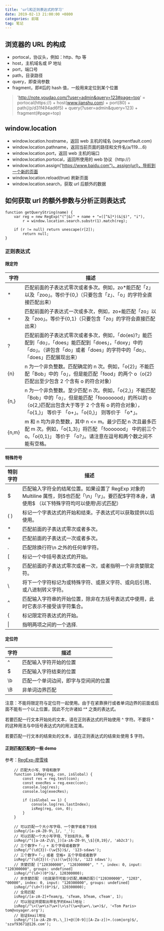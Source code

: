 ```yaml
---
title: 'url和正则表达式的学习'
date: 2019-02-13 21:00:00 +0800
categories: 前端
tag: 笔记
---
```


## 浏览器的 URL 的构成

- portocal，协议头，例如：http、ftp 等
- host，主机域名或 IP 地址
- port，端口号
- path，目录路径
- query，即查询参数
- fragment，即#后的 hash 值，一般用来定位到某个位置

> 'http://note.youdao.com/?user=admin&query=123#page=top' = portocal(https://) + host(www.jianshu.com) + port(80) + path(/p/d31f494ad6f5) + query(?user=admin&query=123) + fragment(#page=top)

## window.location

- window.location.hostname，返回 web 主机的域名 (segmentfault.com)
- window.location.pathname，返回当前页面的路径和文件名(a/119....6)
- window.location.port，返回 web 主机的端口
- window.location.portocal，返回所使用的 web 协议（http://）
- window.location.assign('https://www.baidu.com")，assign(url)，导航到一个新的页面
- window.location.reload(true) 刷新页面
- window.location.search，获取 url 后额外的数据

## 如何获取 url 的额外参数与分析正则表达式

```
function getQueryString(name) {
    var reg = new RegExp("(^|&)" + name + "=([^&]*)(&|$)", "i"),
        r = window.location.search.substr(1).match(reg);

    if (r != null) return unescape(r[2]);
        return null;
}
```

### 正则表达式

#### 限定符

| 字符  | 描述                                                                                                                                                                                                                |
| ----- | ------------------------------------------------------------------------------------------------------------------------------------------------------------------------------------------------------------------- |
| \*    | 匹配前面的子表达式零次或者多次。例如，zo\*能匹配「z」以及「zoo」。等价于{0,}（只要包含「z」、「o」的字符全直接匹配出来）                                                                                            |
| +     | 匹配前面的子表达式一次或多次，例如，zo+能匹配「zo」以及「zoo」。等价于{0,1}（只要包含「zo」的字符会直接匹配出来）                                                                                                   |
| ?     | 匹配前面的子表达式零次或者多次，例如，「do(es)?」能匹配到「do」，「does」能匹配到「does」，「doxy」中的「do」。（讲包含「do」或者「does」的字符中的「do」、「does」匹配展现出来）                                   |
| {n}   | n 为一个非负整数。匹配确定的 n 次。例如，「o{2}」不能匹配「Bob」中的「o」，但是能匹配「food」的两个 o（o{2}匹配出至少包含 2 个含有 o 的符合对象）                                                                   |
| {n,}  | n 为一个非负整数。至少匹配 n 次。例如，「o{2,}」不能匹配「Bob」中的「o」，但是能匹配「foooooood」的所以的 o（o{2,}匹配出包含大于等于 2 个含有 o 的符合对象），「o{1,}」 等价于 「o+」。「o{0,}」 则等价于 「o\*」。 |
| {n,m} | m 和 n 均为非负整数，其中 n <= m。最少匹配 n 次且最多匹配 m 次。例如，「o{1,3}」将匹配 「fooooood」 中的前三个 o。「o{0,1}」 等价于 「o?」。请注意在逗号和两个数之间不能有空格。                                    |

#### 特殊符号

| 特别字符 | 描述                                                                                                                                                    |
| -------- | ------------------------------------------------------------------------------------------------------------------------------------------------------- |
| \$       | 匹配输入字符全的结尾位置。如果设置了 RegExp 对象的 Multiline 属性，则$也匹配「\n」「\r」。要匹配$字符本身，请使用\$ （以下特殊字符均可以使用\形式匹配） |
| ( )      | 标记一个字表达式的开始和结束。子表达式可以获取提供以后使用。                                                                                            |
| \*       | 匹配前面的子表达式零次或者多次。                                                                                                                        |
| +        | 匹配前面的子表达式一次或者多次。                                                                                                                        |
| .        | 匹配除换行符\n 之外的任何单字符。                                                                                                                       |
| [        | 标记一个中括号表达式的开始。                                                                                                                            |
| ?        | 匹配前面的子表达式零次或者一次，或者指明一个非贪婪限定符。                                                                                              |
| \        | 将下一个字符标记为或特殊字符、或原义字符、或向后引用、或八进制转义字符。                                                                                |
| ^        | 匹配输入字符串的开始位置，除非在方括号表达式中使用，此时它表示不接受该字符集合。                                                                        |
| {        | 标记限定符表达式的开始。                                                                                                                                |
| \|       | 指明两项之间的一个选择.                                                                                                                                 |

#### 定位符

| 字符 | 描述                                 |
| ---- | ------------------------------------ |
| ^    | 匹配输入字符开始的位置               |
| \$   | 匹配输入字符结束的位置               |
| \b   | 匹配一个单词边间，即字与空间间的位置 |
| \B   | 非单词边界匹配                       |

注意：不能将限定符与定位符一起使用。由于在紧靠换行或者单词边界的前面或后面不能有一个以上位置，因此不允许诸如 ^\* 之类的表达式。

若要匹配一行文本开始处的文本，请在正则表达式的开始使用 ^ 字符。不要将 ^ 的这种用法与中括号表达式内的用法混淆。

若要匹配一行文本的结束处的文本，请在正则表达式的结束处使用 \$ 字符。

#### 正则匹配匹配的一些 demo

参考：[RegExp-廖雪峰](https://www.liaoxuefeng.com/wiki/001434446689867b27157e896e74d51a89c25cc8b43bdb3000/001434499503920bb7b42ff6627420da2ceae4babf6c4f2000)

```
    // 匹配大小写、字母和数字
    function isReg(reg, con, isGlobal) {
        const res = reg.test(con);
        const execRes = reg.exec(con);
        console.log(res);
        console.log(execRes);

        if (isGlobal == 1) {
            console.log(res.lastIndex);
            isReg(reg, con, 0);
        }
    }

    // 可以匹配一个大小写字母、一个数字或者下划线
    isReg(/[a-zA-Z0-9\_]/, '_');
    // 可以匹配一个大小写字母、下划线开头，等
    isReg(/^([a-zA-Z\$\_])[a-zA-Z0-9\_\$]{0,19}/, 'ab2c3');
    // 三个数字+「-」+ 五个字母或者数字
    isReg(/^(\d{3})-(\w{5})$/, '123-sdaws');
    // 三个数字+「-」或者 空格+ 五个字母或者数字
    isReg(/^(\d{3})(-|\s)(\w{5})$/, '123 sdaws');
    // 贪婪匹配 ["120300000", "120300000", " ", index: 0, input: "120300000", groups: undefined]
    isReg(/^(\d+)(0*)$/, 120300000);
    // 非贪婪匹配 （也就是尽可能少匹配,精确匹配)["120300000", "1203", "00000", index: 0, input: "120300000", groups: undefined]
    isReg(/^(\d+?)(0*)$/, 120300000);
    // 全局匹配
    isReg(/[a-zA-Z]+Team/g, 'sTeam, bTeam, cTeam', 1);
    // 可以验证并提取出带名字的Email地址：
    isReg(/^\<(\w+\s?\w+)\>\s?(\w+@\w+\.\w+)$/, '<Tom Paris> tom@voyager.org');
    // 验证Email地址
    isReg(/^([a-zA-Z0-9\.\_])+@([0-9]|[A-Za-z])+.(com|org)$/, 'szaf93671@126.com');
```
